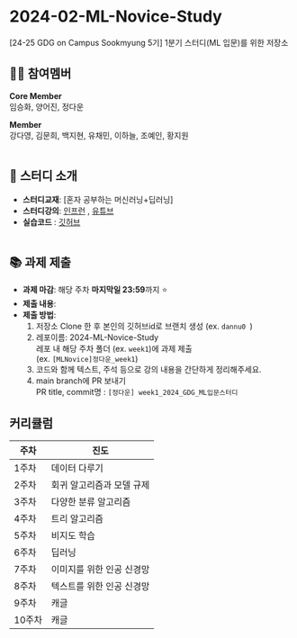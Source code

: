 # 2024-02-ML-Novice-Study
[24-25 GDG on Campus Sookmyung 5기] 1분기 스터디(ML 입문)를 위한 저장소

## 👏🏻  참여멤버
**Core Member**<br/>
임승화, 양어진, 정다운

**Member**<br/>
강다영, 김문희, 백지현, 유채민, 이하늘, 조예인, 황지원 </br></br>

## 📖 스터디 소개
- **스터디교재**: [혼자 공부하는 머신러닝+딥러닝]
- **스터디강의**: [인프런](https://www.inflearn.com/course/%ED%98%BC%EC%9E%90%EA%B3%B5%EB%B6%80-%EB%A8%B8%EC%8B%A0%EB%9F%AC%EB%8B%9D-%EB%94%A5%EB%9F%AC%EB%8B%9D/dashboard) ,  [유튜브](https://www.youtube.com/watch?v=J6wehCO_c58&list=PLJN246lAkhQjoU0C4v8FgtbjOIXxSs_4Q)
- **실습코드** : [깃허브](https://github.com/rickiepark/hg-mldl/blob/master/README.md)
</br></br>

## 📚 과제 제출

- **과제 마감**: 해당 주차 **마지막일 23:59**까지 ⭐️
- **제출 내용**: 
- **제출 방법**:
  1. 저장소 Clone 한 후 본인의 깃허브id로 브랜치 생성 (ex. `dannu0 `)<br/>
  2. 레포이름: 2024-ML-Novice-Study<br/>
     레포 내 해당 주차 폴더 (ex. `week1`)에 과제 제출<br/>
     (ex. `[MLNovice]정다운_week1`)
  3. 코드와 함께 텍스트, 주석 등으로 강의 내용을 간단하게 정리해주세요.
  4. main branch에 PR 보내기<br/>
     PR title, commit명 : `[정다운] week1_2024_GDG_ML입문스터디`


## 커리큘럼
| 주차 | 진도 |
|--|--|
|1주차| 데이터 다루기 |
|2주차| 회귀 알고리즘과 모델 규제 | 
|3주차| 다양한 분류 알고리즘 |
|4주차| 트리 알고리즘 |
|5주차| 비지도 학습 |
|6주차| 딥러닝 |
|7주차| 이미지를 위한 인공 신경망 |
|8주차| 텍스트를 위한 인공 신경망 |
|9주차| 캐글 |
|10주차| 캐글 |
